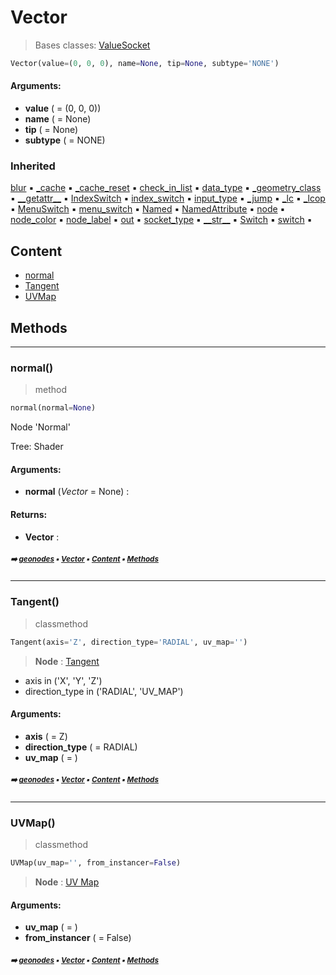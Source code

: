 # Vector

> Bases classes: [ValueSocket](geono-socke-valuesocket.md#valuesocket)

``` python
Vector(value=(0, 0, 0), name=None, tip=None, subtype='NONE')
```



#### Arguments:
- **value** ( = (0, 0, 0))
- **name** ( = None)
- **tip** ( = None)
- **subtype** ( = NONE)

### Inherited

[blur](geono-socket.md#blur) :black_small_square: [\_cache](geono-socke-nodecache.md#_cache) :black_small_square: [\_cache_reset](geono-socke-nodecache.md#_cache_reset) :black_small_square: [check_in_list](geono-socket.md#check_in_list) :black_small_square: [data_type](geono-socket.md#data_type) :black_small_square: [\_geometry_class](geono-socket.md#_geometry_class) :black_small_square: [\_\_getattr__](geono-socket.md#__getattr__) :black_small_square: [IndexSwitch](geono-socket.md#indexswitch) :black_small_square: [index_switch](geono-socket.md#index_switch) :black_small_square: [input_type](geono-socket.md#input_type) :black_small_square: [\_jump](geono-socket.md#_jump) :black_small_square: [\_lc](geono-socket.md#_lc) :black_small_square: [\_lcop](geono-socket.md#_lcop) :black_small_square: [MenuSwitch](geono-socket.md#menuswitch) :black_small_square: [menu_switch](geono-socket.md#menu_switch) :black_small_square: [Named](geono-socke-valuesocket.md#named) :black_small_square: [NamedAttribute](geono-socke-valuesocket.md#namedattribute) :black_small_square: [node](geono-socket.md#node) :black_small_square: [node_color](geono-socket.md#node_color) :black_small_square: [node_label](geono-socket.md#node_label) :black_small_square: [out](geono-socket.md#out) :black_small_square: [socket_type](geono-socket.md#socket_type) :black_small_square: [\_\_str__](geono-socket.md#__str__) :black_small_square: [Switch](geono-socket.md#switch) :black_small_square: [switch](geono-socket.md#switch) :black_small_square:

## Content

- [normal](geono-vector.md#normal)
- [Tangent](geono-vector.md#tangent)
- [UVMap](geono-vector.md#uvmap)

## Methods



----------
### normal()

> method

``` python
normal(normal=None)
```

Node 'Normal'

Tree: Shader

#### Arguments:
- **normal** (_Vector_ = None) : 



#### Returns:
- **Vector** :

##### <sub>:arrow_right: [geonodes](index.md#geonodes) :black_small_square: [Vector](geono-vector.md#vector) :black_small_square: [Content](geono-vector.md#content) :black_small_square: [Methods](geono-vector.md#methods)</sub>

----------
### Tangent()

> classmethod

``` python
Tangent(axis='Z', direction_type='RADIAL', uv_map='')
```

> **Node** : [Tangent](https://docs.blender.org/api/current/bpy.types.ShaderNodeTangent.html#bpy.types.ShaderNodeTangent)
- axis in ('X', 'Y', 'Z')
- direction_type in ('RADIAL', 'UV_MAP')

#### Arguments:
- **axis** ( = Z)
- **direction_type** ( = RADIAL)
- **uv_map** ( = )

##### <sub>:arrow_right: [geonodes](index.md#geonodes) :black_small_square: [Vector](geono-vector.md#vector) :black_small_square: [Content](geono-vector.md#content) :black_small_square: [Methods](geono-vector.md#methods)</sub>

----------
### UVMap()

> classmethod

``` python
UVMap(uv_map='', from_instancer=False)
```

> **Node** : [UV Map](https://docs.blender.org/api/current/bpy.types.ShaderNodeUVMap.html#bpy.types.ShaderNodeUVMap)

#### Arguments:
- **uv_map** ( = )
- **from_instancer** ( = False)

##### <sub>:arrow_right: [geonodes](index.md#geonodes) :black_small_square: [Vector](geono-vector.md#vector) :black_small_square: [Content](geono-vector.md#content) :black_small_square: [Methods](geono-vector.md#methods)</sub>